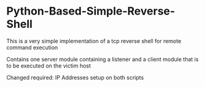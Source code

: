 # Python-Based-Simple-Reverse-Shell

This is a very simple implementation of a tcp reverse shell for remote command execution

Contains one server module containing a listener and a client module that is to be executed on the victim host

Changed required:
IP Addresses setup on both scripts
